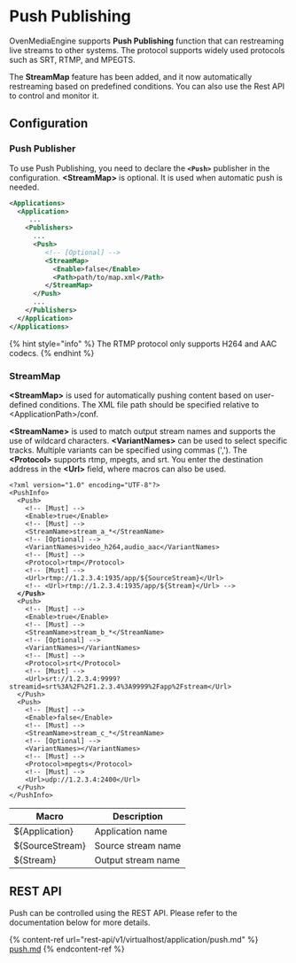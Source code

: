 # Push Publishing

&#x20;OvenMediaEngine supports **Push Publishing** function that can restreaming live streams to other systems.  The protocol supports widely used protocols such as SRT, RTMP, and MPEGTS. &#x20;

The **StreamMap** feature has been added, and it now automatically restreaming based on predefined conditions. You can also use the Rest API to control and monitor it.

## Configuration

### Push Publisher

To use Push Publishing, you need to declare the **`<Push>`** publisher in the configuration. **\<StreamMap>** is optional. It is used when automatic push is needed.

```xml
<Applications>
  <Application>
     ...
    <Publishers>
      ... 
      <Push>
         <!-- [Optional] -->
         <StreamMap>
           <Enable>false</Enable>
           <Path>path/to/map.xml</Path>
         </StreamMap>
      </Push>
      ...
    </Publishers>
  </Application>
</Applications>
```

{% hint style="info" %}
The RTMP protocol only supports H264 and AAC codecs.
{% endhint %}

### StreamMap

**\<StreamMap>** is used for automatically pushing content based on user-defined conditions. The XML file path should be specified relative to \<ApplicationPath>/conf.&#x20;

&#x20;**\<StreamName>** is used to match output stream names and supports the use of wildcard characters. **\<VariantNames>** can be used to select specific tracks. Multiple variants can be specified using commas (',').  The **\<Protocol>** supports rtmp, mpegts, and srt. You enter the destination address in the **\<Url>** field, where macros can also be used.

<pre class="language-xml"><code class="lang-xml">&#x3C;?xml version="1.0" encoding="UTF-8"?>
&#x3C;PushInfo>
  &#x3C;Push>
    &#x3C;!-- [Must] -->
    &#x3C;Enable>true&#x3C;/Enable>
    &#x3C;!-- [Must] -->
    &#x3C;StreamName>stream_a_*&#x3C;/StreamName>
    &#x3C;!-- [Optional] -->
    &#x3C;VariantNames>video_h264,audio_aac&#x3C;/VariantNames>
    &#x3C;!-- [Must] -->
    &#x3C;Protocol>rtmp&#x3C;/Protocol>
    &#x3C;!-- [Must] -->
    &#x3C;Url>rtmp://1.2.3.4:1935/app/${SourceStream}&#x3C;/Url>
    &#x3C;!-- &#x3C;Url>rtmp://1.2.3.4:1935/app/${Stream}&#x3C;/Url> -->
<strong>  &#x3C;/Push>  
</strong>  &#x3C;Push>
    &#x3C;!-- [Must] -->
    &#x3C;Enable>true&#x3C;/Enable>
    &#x3C;!-- [Must] -->
    &#x3C;StreamName>stream_b_*&#x3C;/StreamName>
    &#x3C;!-- [Optional] -->
    &#x3C;VariantNames>&#x3C;/VariantNames>
    &#x3C;!-- [Must] -->
    &#x3C;Protocol>srt&#x3C;/Protocol>
    &#x3C;!-- [Must] -->
    &#x3C;Url>srt://1.2.3.4:9999?streamid=srt%3A%2F%2F1.2.3.4%3A9999%2Fapp%2Fstream&#x3C;/Url>
  &#x3C;/Push>      
  &#x3C;Push>
    &#x3C;!-- [Must] -->
    &#x3C;Enable>false&#x3C;/Enable>
    &#x3C;!-- [Must] -->
    &#x3C;StreamName>stream_c_*&#x3C;/StreamName>
    &#x3C;!-- [Optional] -->
    &#x3C;VariantNames>&#x3C;/VariantNames>
    &#x3C;!-- [Must] -->
    &#x3C;Protocol>mpegts&#x3C;/Protocol>
    &#x3C;!-- [Must] -->
    &#x3C;Url>udp://1.2.3.4:2400&#x3C;/Url>
  &#x3C;/Push>    
&#x3C;/PushInfo>
</code></pre>



| Macro           | Description        |
| --------------- | ------------------ |
| ${Application}  | Application name   |
| ${SourceStream} | Source stream name |
| ${Stream}       | Output stream name |

## REST API

Push can be controlled using the REST API. Please refer to the documentation below for more details.

{% content-ref url="rest-api/v1/virtualhost/application/push.md" %}
[push.md](rest-api/v1/virtualhost/application/push.md)
{% endcontent-ref %}

